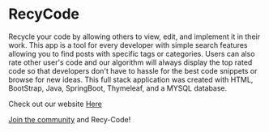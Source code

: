 # RecyCode

Recycle your code by allowing others to view, edit, and implement it in their work. This app is a tool for every developer with simple search features allowing you to find posts with specific tags or categories. Users can also rate other user's code and our algorithm will always display the top rated code so that developers don't have to hassle for the best code snippets or browse for new ideas. This full stack application was created with HTML, BootStrap, Java, SpringBoot, Thymeleaf, and a MYSQL database.

Check out our website <a href="https://recycode.me">Here</a>

<a href="https://recycode.me/signup">Join the community</a> and Recy-Code!
